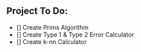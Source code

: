 ## Project To Do:
- [] Create Prims Algorithm
- [] Create Type 1 & Type 2 Error Calculator
- [] Create k-nn Calculator
